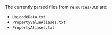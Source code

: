 The currently parsed files from `resources/UCD` are:
- `UnicodeData.txt`
- `PropertyValueAliases.txt`
- `PropertyAliases.txt`